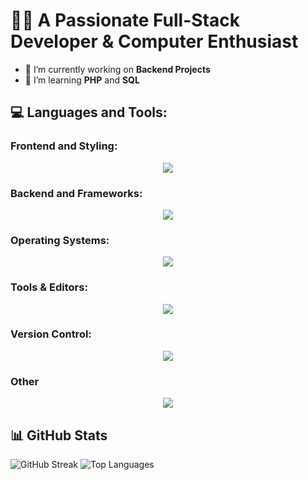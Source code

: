 # 👨‍💻 A Passionate Full-Stack Developer & Computer Enthusiast

- 🔭 I’m currently working on **Backend Projects**  
- 🌱 I’m learning **PHP** and **SQL**

## 💻 Languages and Tools:
### Frontend and Styling:
<div style="display: flex; justify-content: center; align-items: center;">
    <a href="https://skillicons.dev">
        <img src="https://skillicons.dev/icons?i=javascript,react,css,tailwindcss,html" />
    </a>
</div>

### Backend and Frameworks:

<div style="display: flex; justify-content: center; align-items: center;">
    <a href="https://skillicons.dev">
        <img src="https://skillicons.dev/icons?i=laravel,php,mysql" />
    </a>
</div>

### Operating Systems:
<div style="display: flex; justify-content: center; align-items: center;">
<a href="https://skillicons.dev">
        <img src="https://skillicons.dev/icons?i=linux,arch" />
    </a>
</div>

### Tools & Editors:
<div style="display: flex; justify-content: center; align-items: center;">
  <a href="https://skillicons.dev">
        <img src="https://skillicons.dev/icons?i=vscode,vim" />
    </a>
</div>

### Version Control:
<div style="display: flex; justify-content: center; align-items: center;">
  <a href="https://skillicons.dev">
        <img src="https://skillicons.dev/icons?i=git,github" />
    </a>
</div>

### Other
<div style="display: flex; justify-content: center; align-items: center;">
  <a href="https://skillicons.dev">
        <img src="https://skillicons.dev/icons?i=c,powershell" />
    </a>
</div>

## 📊 GitHub Stats

![GitHub Streak](https://github-readme-streak-stats.herokuapp.com/?user=0xDLT&theme=aura&hide_border=false)
![Top Languages](https://github-readme-stats.vercel.app/api/top-langs/?username=0xDLT&theme=aura&hide_border=false&include_all_commits=false&count_private=true&layout=compact)
